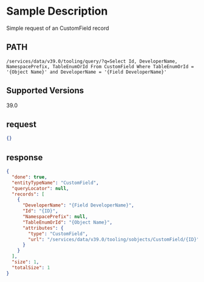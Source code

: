 # Sample Description
Simple request of an CustomField record

## PATH
```
/services/data/v39.0/tooling/query/?q=Select Id, DeveloperName, NamespacePrefix, TableEnumOrId From CustomField Where TableEnumOrId = '{Object Name}' and DeveloperName = '{Field DeveloperName}'
```
## Supported Versions
39.0

## request
 ```json
{}
```

## response
```json
{
  "done": true,
  "entityTypeName": "CustomField",
  "queryLocator": null,
  "records": [
    {
      "DeveloperName": "{Field DeveloperName}",
      "Id": "{ID}",
      "NamespacePrefix": null,
      "TableEnumOrId": "{Object Name}",
      "attributes": {
        "type": "CustomField",
        "url": "/services/data/v39.0/tooling/sobjects/CustomField/{ID}"
      }
    }
  ],
  "size": 1,
  "totalSize": 1
}
```